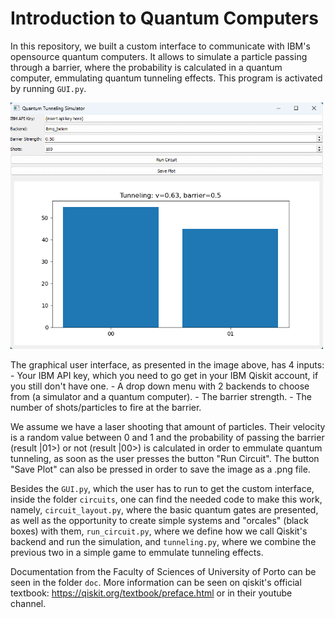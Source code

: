 # Introduction to Quantum Computers

In this repository, we built a custom interface to communicate with IBM's opensource quantum computers. It allows to simulate a particle passing through a barrier, where the probability is calculated in a quantum computer, emmulating quantum tunneling effects. This program is activated by running `GUI.py`.

<img src="./doc/GUI.png" width="500">

The graphical user interface, as presented in the image above, has 4 inputs:
    - Your IBM API key, which you need to go get in your IBM Qiskit account, if you still don't have one.
    - A drop down menu with 2 backends to choose from (a simulator and a quantum computer).
    - The barrier strength.
    - The number of shots/particles to fire at the barrier.

We assume we have a laser shooting that amount of particles. Their velocity is a random value between 0 and 1 and the probability of passing the barrier (result |01>) or not (result |00>) is calculated in order to emmulate quantum tunneling, as soon as the user presses the button "Run Circuit". The button "Save Plot" can also be pressed in order to save the image as a .png file.

Besides the `GUI.py`, which the user has to run to get the custom interface, inside the folder `circuits`, one can find the needed code to make this work, namely, `circuit_layout.py`, where the basic quantum gates are presented, as well as the opportunity to create simple systems and "orcales" (black boxes) with them, `run_circuit.py`, where we define how we call Qiskit's backend and run the simulation, and `tunneling.py`, where we combine the previous two in a simple game to emmulate tunneling effects.

Documentation from the Faculty of Sciences of University of Porto can be seen in the folder `doc`. More information can be seen on qiskit's official textbook: https://qiskit.org/textbook/preface.html or in their youtube channel.